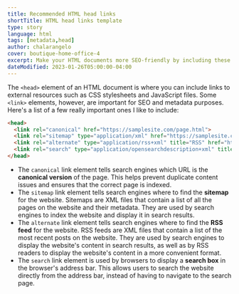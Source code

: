 ```yaml
---
title: Recommended HTML head links
shortTitle: HTML head links template
type: story
language: html
tags: [metadata,head]
author: chalarangelo
cover: boutique-home-office-4
excerpt: Make your HTML documents more SEO-friendly by including these lines in your `<head>` element.
dateModified: 2023-01-26T05:00:00-04:00
---
```


The `<head>` element of an HTML document is where you can include links to external resources such as CSS stylesheets and JavaScript files. Some `<link>` elements, however, are important for SEO and metadata purposes. Here's a list of a few really important ones I like to include:

```html
<head>
  <link rel="canonical" href="https://samplesite.com/page.html">
  <link rel="sitemap" type="application/xml" href="https://samplesite.com/sitemap.xml">
  <link rel="alternate" type="application/rss+xml" title="RSS" href="https://samplesite.com/rss.xml">
  <link rel="search" type="application/opensearchdescription+xml" title="Search" href="https://samplesite.com/search.xml">
</head>
```

- The `canonical` link element tells search engines which URL is the **canonical version** of the page. This helps prevent duplicate content issues and ensures that the correct page is indexed.
- The `sitemap` link element tells search engines where to find the **sitemap** for the website. Sitemaps are XML files that contain a list of all the pages on the website and their metadata. They are used by search engines to index the website and display it in search results.
- The `alternate` link element tells search engines where to find the **RSS feed** for the website. RSS feeds are XML files that contain a list of the most recent posts on the website. They are used by search engines to display the website's content in search results, as well as by RSS readers to display the website's content in a more convenient format.
- The `search` link element is used by browsers to display a **search box** in the browser's address bar. This allows users to search the website directly from the address bar, instead of having to navigate to the search page.